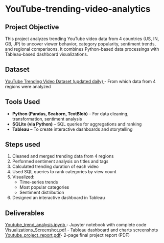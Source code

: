 # YouTube-trending-video-analytics

## Project Objective
This project analyzes trending YouTube video data from 4 countries (US, IN, GB, JP) to uncover viewer behavior, category popularity, sentiment trends, and regional comparisons. It combines Python-based data processings with Tableau-based dashboard visualizations.

## Dataset
<a href="https://www.kaggle.com/datasets/rsrishav/youtube-trending-video-dataset?select=US_category_id.json"> YouTube Trending Video Dataset (updated daily) </a>- From which data from 4 regions were analyzed

## Tools Used
- **Python (Pandas, Seaborn, TextBlob)** – For data cleaning, transformation, sentiment analysis
- **SQLite (via Python)** – SQL queries for aggregations and ranking
- **Tableau** – To create interactive dashboards and storytelling

## Steps used
1. Cleaned and merged trending data from 4 regions
2. Performed sentiment analysis on titles and tags
3. Calculated trending duration of each video
4. Used SQL queries to rank categories by view count
5. Visualized:
   - Time-series trends
   - Most popular categories
   - Sentiment distribution
6. Designed an interactive dashboard in Tableau

## Deliverables
<a href="https://github.com/Kavya-Rajeev/YouTube-trending-video-analytics/blob/main/Youtube_trend_analysis.ipynb">Youtube_trend_analysis.ipynb </a>- Jupyter notebook with complete code
<a href="https://github.com/Kavya-Rajeev/YouTube-trending-video-analytics/blob/main/Visualizations_Screenshot.pdf">Visualizations_Screenshot.pdf </a>- Tableau dashboard and charts screenshots
<a href="https://github.com/Kavya-Rajeev/YouTube-trending-video-analytics/blob/main/Youtube%20project%20report.pdf">Youtube_project_report.pdf</a>- 2-page final project report (PDF)
